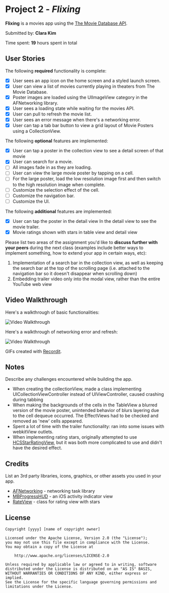 # Project 2 - *Flixing*

**Flixing** is a movies app using the [The Movie Database API](http://docs.themoviedb.apiary.io/#).

Submitted by: **Clara Kim**

Time spent: **19** hours spent in total

## User Stories

The following **required** functionality is complete:

- [x] User sees an app icon on the home screen and a styled launch screen.
- [x] User can view a list of movies currently playing in theaters from The Movie Database.
- [x] Poster images are loaded using the UIImageView category in the AFNetworking library.
- [x] User sees a loading state while waiting for the movies API.
- [x] User can pull to refresh the movie list.
- [x] User sees an error message when there's a networking error.
- [x] User can tap a tab bar button to view a grid layout of Movie Posters using a CollectionView.

The following **optional** features are implemented:

- [x] User can tap a poster in the collection view to see a detail screen of that movie
- [x] User can search for a movie.
- [ ] All images fade in as they are loading.
- [ ] User can view the large movie poster by tapping on a cell.
- [ ] For the large poster, load the low resolution image first and then switch to the high resolution image when complete.
- [ ] Customize the selection effect of the cell.
- [ ] Customize the navigation bar.
- [ ] Customize the UI.

The following **additional** features are implemented:

- [x] User can tap the poster in the detail view In the detail view to see the movie trailer.
- [x] Movie ratings shown with stars in table view and detail view

Please list two areas of the assignment you'd like to **discuss further with your peers** during the next class (examples include better ways to implement something, how to extend your app in certain ways, etc):

1. Implementation of a search bar in the collection view, as well as keeping the search bar at the top of the scrolling page (i.e. attached to the navigation bar so it doesn't disappear when scrolling down)
2. Embedding trailer video only into the modal view, rather than the entire YouTube web view

## Video Walkthrough

Here's a walkthrough of basic functionalities:

<img src='http://g.recordit.co/yiEGE0r6fa.gif' title='Video Walkthrough' width='' alt='Video Walkthrough' />

Here's a walkthrough of networking error and refresh:

<img src='http://g.recordit.co/triBNNgnhY.gif' title='Reload Video Walkthrough' width='' alt='Video Walkthrough' />

GIFs created with [Recordit](https://recordit.co/).

## Notes

Describe any challenges encountered while building the app.

- When creating the collectionView, made a class implementing UICollectionViewController instead of UIViewController, caused crashing during tabbing
- When making the backgrounds of the cells in the TableView a blurred version of the movie poster, unintended behavior of blurs layering due to the cell dequeue occurred. The EffectViews had to be checked and removed as 'new' cells appeared.
- Spent a lot of time with the trailer functionality: ran into some issues with webkitView outlets.
- When implementing rating stars, originally attempted to use [HCSStarRatingView](https://github.com/hsousa/HCSStarRatingView), but it was both more complicated to use and didn't have the desired effect.

## Credits

List an 3rd party libraries, icons, graphics, or other assets you used in your app.

- [AFNetworking](https://github.com/AFNetworking/AFNetworking) - networking task library
- [MBProgressHUD](https://github.com/matej/MBProgressHUD) - an iOS activity indicator view
- [RateView](https://github.com/taruntyagi697/RateView) - class for rating view with stars

## License

    Copyright [yyyy] [name of copyright owner]

    Licensed under the Apache License, Version 2.0 (the "License");
    you may not use this file except in compliance with the License.
    You may obtain a copy of the License at

        http://www.apache.org/licenses/LICENSE-2.0

    Unless required by applicable law or agreed to in writing, software
    distributed under the License is distributed on an "AS IS" BASIS,
    WITHOUT WARRANTIES OR CONDITIONS OF ANY KIND, either express or implied.
    See the License for the specific language governing permissions and
    limitations under the License.
